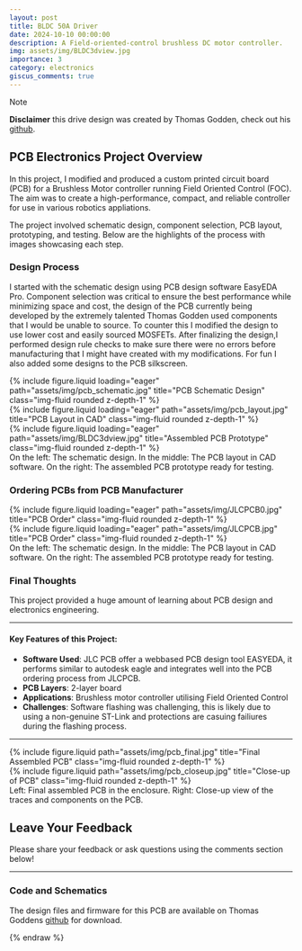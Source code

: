 ```yaml
---
layout: post
title: BLDC 50A Driver
date: 2024-10-10 00:00:00
description: A Field-oriented-control brushless DC motor controller.
img: assets/img/BLDC3dview.jpg
importance: 3
category: electronics
giscus_comments: true
---
```

> [!NOTE]   
> **Disclaimer** this drive design was created by Thomas Godden, check out his <a href="https://github.com/LegoYoda112/BLDC_Driver">github</a>.

## PCB Electronics Project Overview

In this project, I modified and produced a custom printed circuit board (PCB) for a Brushless Motor controller running Field Oriented Control (FOC). The aim was to create a high-performance, compact, and reliable controller for use in various robotics appliations. 

The project involved schematic design, component selection, PCB layout, prototyping, and testing. Below are the highlights of the process with images showcasing each step.

### Design Process

I started with the schematic design using PCB design software EasyEDA Pro. Component selection was critical to ensure the best performance while minimizing space and cost, the design of the PCB currently being developed by the extremely talented Thomas Godden used components that I would be unable to source. To counter this I modified the design to use lower cost and easily sourced MOSFETs. After finalizing the design,I performed design rule checks to make sure there were no errors before manufacturing that I might have created with my modifications. For fun I also added some designs to the PCB silkscreen. 

<div class="row">
    <div class="col-sm mt-3 mt-md-0">
        {% include figure.liquid loading="eager" path="assets/img/pcb_schematic.jpg" title="PCB Schematic Design" class="img-fluid rounded z-depth-1" %}
    </div>
    <div class="col-sm mt-3 mt-md-0">
        {% include figure.liquid loading="eager" path="assets/img/pcb_layout.jpg" title="PCB Layout in CAD" class="img-fluid rounded z-depth-1" %}
    </div>
    <div class="col-sm mt-3 mt-md-0">
        {% include figure.liquid loading="eager" path="assets/img/BLDC3dview.jpg" title="Assembled PCB Prototype" class="img-fluid rounded z-depth-1" %}
    </div>
</div>

<div class="caption">
    On the left: The schematic design. In the middle: The PCB layout in CAD software. On the right: The assembled PCB prototype ready for testing.
</div>

### Ordering PCBs from PCB Manufacturer 

<div class="row">
    <div class="col-sm mt-3 mt-md-0">
        {% include figure.liquid loading="eager" path="assets/img/JLCPCB0.jpg" title="PCB Order" class="img-fluid rounded z-depth-1" %}
    </div>
    <div class="col-sm mt-3 mt-md-0">
        {% include figure.liquid loading="eager" path="assets/img/JLCPCB.jpg" title="PCB Order" class="img-fluid rounded z-depth-1" %}
    </div>
</div>

<div class="caption">
    On the left: The schematic design. In the middle: The PCB layout in CAD software. On the right: The assembled PCB prototype ready for testing.
</div>

### Final Thoughts

This project provided a huge amount of learning about PCB design and electronics engineering. 

---

#### Key Features of this Project:

- **Software Used**: JLC PCB offer a webbased PCB design tool EASYEDA, it performs similar to autodesk eagle and integrates well into the PCB ordering process from JLCPCB. 
- **PCB Layers**: 2-layer board
- **Applications**: Brushless motor controller utilising Field Oriented Control
- **Challenges**: Software flashing was challenging, this is likely due to using a non-genuine ST-Link and protections are casuing failiures during the flashing process. 

---

<div class="row justify-content-sm-center">
    <div class="col-sm-8 mt-3 mt-md-0">
        {% include figure.liquid path="assets/img/pcb_final.jpg" title="Final Assembled PCB" class="img-fluid rounded z-depth-1" %}
    </div>
    <div class="col-sm-4 mt-3 mt-md-0">
        {% include figure.liquid path="assets/img/pcb_closeup.jpg" title="Close-up of PCB" class="img-fluid rounded z-depth-1" %}
    </div>
</div>

<div class="caption">
    Left: Final assembled PCB in the enclosure. Right: Close-up view of the traces and components on the PCB.
</div>

## Leave Your Feedback

Please share your feedback or ask questions using the comments section below!

---

### Code and Schematics

The design files and firmware for this PCB are available on Thomas Goddens <a href="https://github.com/LegoYoda112/BLDC_Driver">github</a> for download.

{% endraw %}
